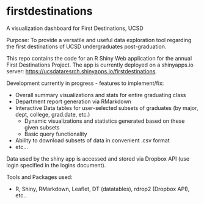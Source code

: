 # firstdestinations
A visualization dashboard for First Destinations, UCSD

Purpose: To provide a versatile and useful data exploration tool regarding the first destinations of UCSD undergraduates post-graduation. 

This repo contains the code for an R Shiny Web application for the annual First Destinations Project. 
The app is currently deployed on a shinyapps.io server: https://ucsdataresrch.shinyapps.io/firstdestinations.

Development currently in progress - features to implement/fix:
  - Overall summary visualizations and stats for entire graduating class
  - Department report generation via RMarkdown
  - Interactive Data tables for user-selected subsets of graduates (by major, dept, college, grad.date, etc.)
    - Dynamic visualizations and statistics generated based on these given subsets
    - Basic query functionality
  - Ability to download subsets of data in convenient .csv format
  - etc...
  
Data used by the shiny app is accessed and stored via Dropbox API (use login specified in the logins document).

Tools and Packages used:
  - R, Shiny, RMarkdown, Leaflet, DT (datatables), rdrop2 (Dropbox API), etc..
